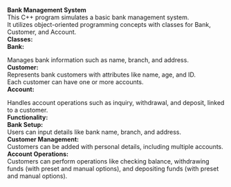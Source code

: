 <b>Bank Management System</b>
<br>
This C++ program simulates a basic bank management system. 
<br>
It utilizes object-oriented programming concepts with classes for Bank, Customer, and Account.
<br>
<b>
Classes:
</b>
<br>
<b>
Bank:
</b>
<br>

Manages bank information such as name, branch, and address.
<br>
<b>
Customer: 
</b>
<br>
Represents bank customers with attributes like name, age, and ID. 
<br>
Each customer can have one or more accounts.
<br>
<b>
Account: 
</b>
<br>

Handles account operations such as inquiry, withdrawal, and deposit, linked to a customer.
<br>
<b>
Functionality:
</b>
<br>
<b>
Bank Setup: 
</b>
<br>
Users can input details like bank name, branch, and address.
<br>
<b>
Customer Management: 
</b>
<br>
Customers can be added with personal details, including multiple accounts.
<br>
<b>
Account Operations: 
</b>
<br>
Customers can perform operations like checking balance, withdrawing funds (with preset and manual options), 
and depositing funds (with preset and manual options).
